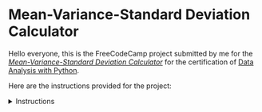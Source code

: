 # Mean-Variance-Standard Deviation Calculator


Hello everyone, this is the FreeCodeCamp project submitted by me for the [*Mean-Variance-Standard Deviation Calculator*](https://www.freecodecamp.org/learn/data-analysis-with-python/data-analysis-with-python-projects/mean-variance-standard-deviation-calculator) for the certification of [Data Analysis with Python](https://www.freecodecamp.org/learn/data-analysis-with-python/).

Here are the instructions provided for the project:

<details>
<summary>Instructions</summary>
Create a function named `calculate()` in [`mean_var_std.py`](./mean_var_std.py) that uses Numpy to output the mean, variance, standard deviation, max, min, and sum of the rows, columns, and elements in a 3 x 3 matrix.  

The input of the function should be a list containing 9 digits. The function should convert the list into a 3 x 3 Numpy array, and then return a dictionary containing the mean, variance, standard deviation, max, min, and sum along both axes and for the flattened matrix.  

The returned dictionary should follow this format:

```js
{
  'mean': [axis1, axis2, flattened],
  'variance': [axis1, axis2, flattened],
  'standard deviation': [axis1, axis2, flattened],
  'max': [axis1, axis2, flattened],
  'min': [axis1, axis2, flattened],
  'sum': [axis1, axis2, flattened]
}
```

If a list containing less than 9 elements is passed into the function, it should raise a ValueError exception with the message: "List must contain nine numbers." The values in the returned dictionary should be lists and not Numpy arrays.  

For example, calculate([0,1,2,3,4,5,6,7,8]) should return:  

```js
{
  'mean': [[3.0, 4.0, 5.0], [1.0, 4.0, 7.0], 4.0],
  'variance': [[6.0, 6.0, 6.0], [0.6666666666666666, 0.6666666666666666, 0.6666666666666666], 6.666666666666667],
  'standard deviation': [[2.449489742783178, 2.449489742783178, 2.449489742783178], [0.816496580927726, 0.816496580927726, 0.816496580927726], 2.581988897471611],
  'max': [[6, 7, 8], [2, 5, 8], 8],
  'min': [[0, 1, 2], [0, 3, 6], 0],
  'sum': [[9, 12, 15], [3, 12, 21], 36]
}
```

**Development**  
Write your code in mean_var_std.py. For development, you can use main.py to test your code. In order to run your code, type python3 main.py into the GitPod terminal and hit enter. This will cause the included CPython interpreter to run the main.py file.

**Testing**  
The unit tests for this project are in test_module.py. We imported the tests from test_module.py to main.py for your convenience.

**Submitting**  
Copy your project's URL and submit it to freeCodeCamp.
